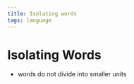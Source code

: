 ```yaml
---
title: Isolating words
tags: language
---
```


# Isolating Words
- words do not divide into smaller units




















































